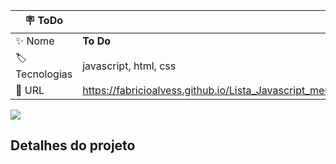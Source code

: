 

| :placard: ToDo |     |
| -------------  | --- |
| :sparkles: Nome        | **To Do**
| :label: Tecnologias | javascript, html, css 
| :rocket: URL         | https://fabricioalvess.github.io/Lista_Javascript_meuTodo/


<!-- Inserir imagem com a #vitrinedev ao final do link -->
![](#vitrinedev)

## Detalhes do projeto

